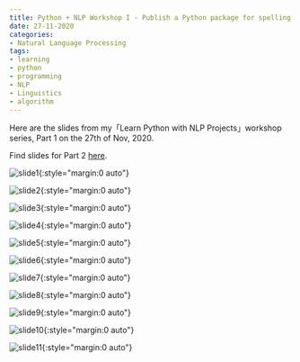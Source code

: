 ```yaml
---
title: Python + NLP Workshop I - Publish a Python package for spelling correction tasks
date: 27-11-2020
categories:
- Natural Language Processing
tags:
- learning
- python
- programming
- NLP
- Linguistics
- algorithm
---
```


Here are the slides from my「Learn Python with NLP Projects」workshop series, Part 1 on the 27th of Nov, 2020. 

Find slides for Part 2 [here](https://sinantang.github.io/natural%20language%20processing/2020/12/04/python-workshop-two/).

![slide1](../../../../../assets/images/workshop1/Slide1.jpg){:style="margin:0 auto"}



![slide2](../../../../../assets/images/workshop1/Slide2.jpg){:style="margin:0 auto"}



![slide3](../../../../../assets/images/workshop1/Slide3.jpg){:style="margin:0 auto"}



![slide4](../../../../../assets/images/workshop1/Slide4.jpg){:style="margin:0 auto"}



![slide5](../../../../../assets/images/workshop1/Slide5.jpg){:style="margin:0 auto"}



![slide6](../../../../../assets/images/workshop1/Slide6.jpg){:style="margin:0 auto"}



![slide7](../../../../../assets/images/workshop1/Slide7.jpg){:style="margin:0 auto"}



![slide8](../../../../../assets/images/workshop1/Slide8.jpg){:style="margin:0 auto"}



![slide9](../../../../../assets/images/workshop1/Slide9.jpg){:style="margin:0 auto"}



![slide10](../../../../../assets/images/workshop1/Slide10.jpg){:style="margin:0 auto"}



![slide11](../../../../../assets/images/workshop1/Slide11.jpg){:style="margin:0 auto"}

